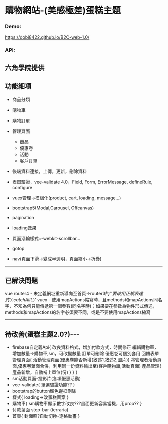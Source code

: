 # 購物網站-(美感極差)蛋糕主題
### Demo:
https://dobi8422.github.io/B2C-web-1.0/
### API:
六角學院提供
---
## 功能細項
* 商品分類
* 購物車
* 購物訂單
* 管理頁面
  * 商品
  * 優惠卷
  * 活動
  * 客戶訂單
* 後端資料連接，上傳，更新，刪除資料
* 表單驗證，vee-validate 4.0，Field, Form, ErrorMessage, defineRule, configure
* vuex管理->模組化(product, cart, loading, message...)

* bootstrap5(Modal,Carousel, Offcanvas)
* pagination
* loading效果
* 頁面滾輪樣式::-webkit-scrollbar...
* gotop
* nav(頁面下滑->變成半透明，頁面縮小->折疊)

---
## 已解決問題
vue router4 - 未定義網址重新導向至首頁->router3的'*'要改用正規表達式'/:catchAll(.*)'
vuex - 使用mapActions縮寫時，且methods和mapActions同名字，不知為何只能傳遞第一個參數(同名字時)；如果要在參數為物件形式傳送，methods和mapActions的名字必須要不同，或是不要使用mapActions縮寫

---
## 待改善(蛋糕主題2.0?)---
* firebase自定義Api{
    改良資料格式，增加付款方式，時間修正
    編輯購物車，增加數量->購物車,sm，可改變數量
    訂單可刪除
    優惠卷可個別套用
    回饋表單
    管理頁面{
      活動管理頁面(優惠卷能否新增(敘述1,敘述2,圖片))
      將管理者活動頁面,優惠卷葉面合併，利用同一份資料輸出至(客戶購物車,活動頁面)
      產品管理{ 產品新增，自動補上單位(份) }
    }
  }
* sm活動頁面-投影片(各項優惠活動)
* vee-validate{ 單選驗證功能?? }
* bootstrap的button顏色邊框刪除
* 樣式{ loading->改蛋糕圖案 }
* 購物車{
    sm購物車顯示數字改良???畫面更新容易當機，用prop??
  }
* 付款葉面 step-bar (terraria)
* 首頁{ 封面照?自動切換-逐格動畫 }
